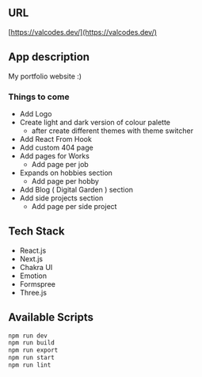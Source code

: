 ## URL

[https://valcodes.dev/](https://valcodes.dev/)

## App description

My portfolio website :)

### Things to come

- Add Logo
- Create light and dark version of colour palette
  - after create different themes with theme switcher
- Add React From Hook
- Add custom 404 page
- Add pages for Works
  - Add page per job
- Expands on hobbies section
  - Add page per hobby
- Add Blog ( Digital Garden ) section
- Add side projects section
  - Add page per side project

## Tech Stack

- React.js
- Next.js
- Chakra UI
- Emotion
- Formspree
- Three.js

## Available Scripts

```bash
npm run dev
npm run build
npm run export
npm run start
npm run lint
```
